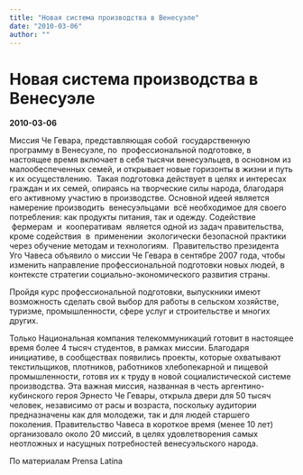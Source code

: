 ```yaml
---
title: "Новая система производства в Венесуэле"
date: "2010-03-06"
author: ""
---
```


# Новая система производства в Венесуэле

**2010-03-06** 

Миссия Че Гевара, представляющая собой  государственную  программу в Венесуэле, по  профессиональной подготовке, в настоящее время включает в себя тысячи венесуэльцев, в основном из малообеспеченных семей, и открывает новые горизонты в жизни и путь к их осуществлению.   Такая подготовка действует в целях и интересах граждан и их семей, опираясь на творческие силы народа, благодаря его активному участию в производстве. Основной идеей является намерение производить  венесуэльцами  всё необходимое для своего потребления: как продукты питания, так и одежду. Содействие  фермерам  и  кооперативам  является одной из задач правительства, кроме содействия  в  применении  экологически безопасной практики через обучение методам и технологиям.  Правительство президента Уго Чавеса объявило о миссии Че Гевара в сентябре 2007 года, чтобы изменить направление профессиональной подготовки новых людей, в контексте стратегии социально-экономического развития страны. 



Пройдя курс профессиональной подготовки, выпускники имеют возможность сделать свой выбор для работы в сельском хозяйстве, туризме, промышленности, сфере услуг и строительстве и многих других. 



Только Национальная компания телекоммуникаций готовит в настоящее время более 4 тысяч студентов, в рамках миссии. Благодаря инициативе, в сообществах появились проекты, которые охватывают  текстильщиков, плотников, работников хлебопекарной и пищевой промышленности, готовя их к труду в новой социалистической системе производства. Эта важная миссия, названная в честь аргентино-кубинского героя Эрнесто Че Гевары, открыла двери для 50 тысяч человек, независимо от расы и возраста, поскольку аудитории предназначены как для молодежи, так и для людей старшего поколения. Правительство Чавеса в короткое время (менее 10 лет) организовало около 20 миссий, в целях удовлетворения самых неотложных и насущных потребностей венесуэльского народа.

По материалам Prensa Latina